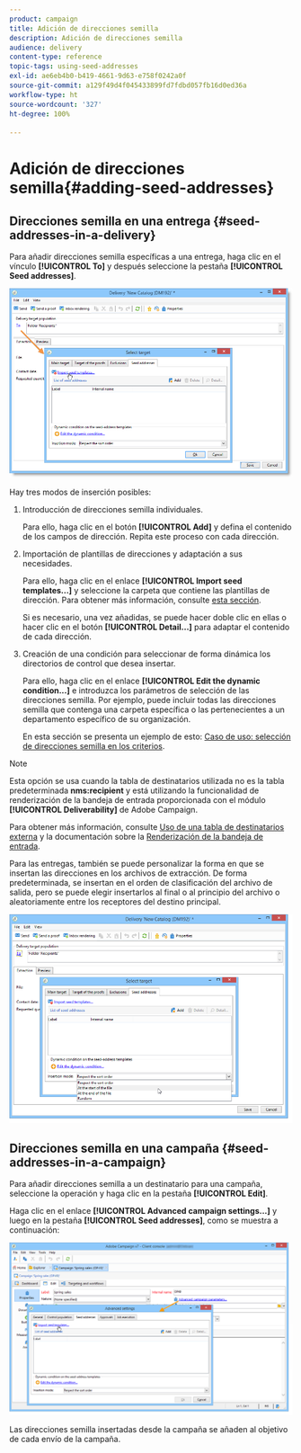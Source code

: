 ```yaml
---
product: campaign
title: Adición de direcciones semilla
description: Adición de direcciones semilla
audience: delivery
content-type: reference
topic-tags: using-seed-addresses
exl-id: ae6eb4b0-b419-4661-9d63-e758f0242a0f
source-git-commit: a129f49d4f045433899fd7fdbd057fb16d0ed36a
workflow-type: ht
source-wordcount: '327'
ht-degree: 100%

---
```


# Adición de direcciones semilla{#adding-seed-addresses}

## Direcciones semilla en una entrega {#seed-addresses-in-a-delivery}

Para añadir direcciones semilla específicas a una entrega, haga clic en el vínculo **[!UICONTROL To]** y después seleccione la pestaña **[!UICONTROL Seed addresses]**.

![](assets/s_ncs_user_edit_del_addresses_tab.png)

Hay tres modos de inserción posibles:

1. Introducción de direcciones semilla individuales.

   Para ello, haga clic en el botón **[!UICONTROL Add]** y defina el contenido de los campos de dirección. Repita este proceso con cada dirección.

1. Importación de plantillas de direcciones y adaptación a sus necesidades.

   Para ello, haga clic en el enlace **[!UICONTROL Import seed templates...]** y seleccione la carpeta que contiene las plantillas de dirección. Para obtener más información, consulte [esta sección](creating-seed-addresses.md#creating-seed-address-templates).

   Si es necesario, una vez añadidas, se puede hacer doble clic en ellas o hacer clic en el botón **[!UICONTROL Detail...]** para adaptar el contenido de cada dirección.

1. Creación de una condición para seleccionar de forma dinámica los directorios de control que desea insertar.

   Para ello, haga clic en el enlace **[!UICONTROL Edit the dynamic condition...]** e introduzca los parámetros de selección de las direcciones semilla. Por ejemplo, puede incluir todas las direcciones semilla que contenga una carpeta específica o las pertenecientes a un departamento específico de su organización.

   En esta sección se presenta un ejemplo de esto: [Caso de uso: selección de direcciones semilla en los criterios](use-case--selecting-seed-addresses-on-criteria.md).

>[!NOTE]
>
>Esta opción se usa cuando la tabla de destinatarios utilizada no es la tabla predeterminada **nms:recipient** y está utilizando la funcionalidad de renderización de la bandeja de entrada proporcionada con el módulo **[!UICONTROL Deliverability]** de Adobe Campaign.
>
>Para obtener más información, consulte [Uso de una tabla de destinatarios externa](using-an-external-recipient-table.md) y la documentación sobre la [Renderización de la bandeja de entrada](inbox-rendering.md).

Para las entregas, también se puede personalizar la forma en que se insertan las direcciones en los archivos de extracción. De forma predeterminada, se insertan en el orden de clasificación del archivo de salida, pero se puede elegir insertarlos al final o al principio del archivo o aleatoriamente entre los receptores del destino principal.

![](assets/s_ncs_user_edit_del_addresses_sort.png)

## Direcciones semilla en una campaña {#seed-addresses-in-a-campaign}

Para añadir direcciones semilla a un destinatario para una campaña, seleccione la operación y haga clic en la pestaña **[!UICONTROL Edit]**.

Haga clic en el enlace **[!UICONTROL Advanced campaign settings...]** y luego en la pestaña **[!UICONTROL Seed addresses]**, como se muestra a continuación:

![](assets/s_ncs_user_edit_op_addresses_tab.png)

Las direcciones semilla insertadas desde la campaña se añaden al objetivo de cada envío de la campaña.
